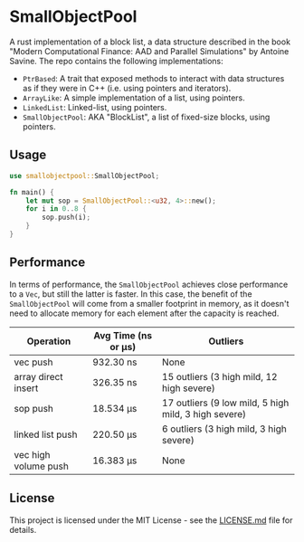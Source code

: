 # SmallObjectPool

A rust implementation of a block list, a data structure described in the book "Modern Computational Finance: AAD and Parallel Simulations" by Antoine Savine.
The repo contains the following implementations:

- `PtrBased`: A trait that exposed methods to interact with data structures as if they were in C++ (i.e. using pointers and iterators).
- `ArrayLike`: A simple implementation of a list, using pointers.
- `LinkedList`: Linked-list, using pointers.
- `SmallObjectPool`: AKA "BlockList", a list of fixed-size blocks, using pointers.

## Usage

```rust
use smallobjectpool::SmallObjectPool;

fn main() {
    let mut sop = SmallObjectPool::<u32, 4>::new();
    for i in 0..8 {
        sop.push(i);
    }
}
```

## Performance

In terms of performance, the `SmallObjectPool` achieves close performance to a `Vec`, but still the latter is faster. In this case, the benefit of the `SmallObjectPool` will come from a smaller footprint in memory, as it doesn't need to allocate memory for each element after the capacity is reached.

| Operation             | Avg Time (ns or µs)             | Outliers                                |
|-----------------------|-----------------------------|-----------------------------------------|
| vec push              | 932.30 ns | None                                    |
| array direct insert   | 326.35 ns | 15 outliers (3 high mild, 12 high severe) |
| sop push              | 18.534 µs | 17 outliers (9 low mild, 5 high mild, 3 high severe) |
| linked list push      | 220.50 µs | 6 outliers (3 high mild, 3 high severe)  |
| vec high volume push  | 16.383 µs | None                                    |

## License

This project is licensed under the MIT License - see the [LICENSE.md](LICENSE.md) file for details.
